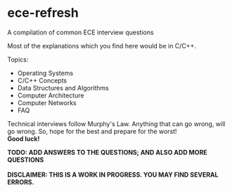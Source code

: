 # ece-refresh
A compilation of common ECE interview questions

Most of the explanations which you find here would be in C/C++.

Topics:
* Operating Systems
* C/C++ Concepts
* Data Structures and Algorithms
* Computer Architecture
* Computer Networks
* FAQ

Technical interviews follow Murphy's Law. Anything that can go wrong, will go wrong. So, hope for the best and prepare for the worst!
<br/> **Good luck!**

__TODO: ADD ANSWERS TO THE QUESTIONS; AND ALSO ADD MORE QUESTIONS__ <br/><br/>
__DISCLAIMER: THIS IS A WORK IN PROGRESS. YOU MAY FIND SEVERAL ERRORS.__
